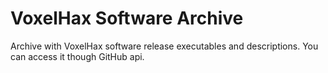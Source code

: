 # VoxelHax Software Archive
Archive with VoxelHax software release executables and descriptions. You can access it though GitHub api.